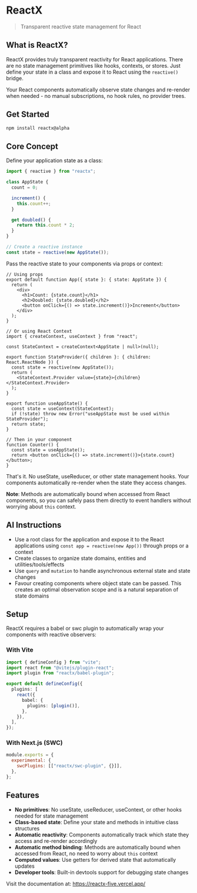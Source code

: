 # ReactX

> Transparent reactive state management for React

## What is ReactX?

ReactX provides truly transparent reactivity for React applications. There are no state management primitives like hooks, contexts, or stores. Just define your state in a class and expose it to React using the `reactive()` bridge.

Your React components automatically observe state changes and re-render when needed - no manual subscriptions, no hook rules, no provider trees.

## Get Started

```sh
npm install reactx@alpha
```

## Core Concept

Define your application state as a class:

```typescript
import { reactive } from "reactx";

class AppState {
  count = 0;

  increment() {
    this.count++;
  }

  get doubled() {
    return this.count * 2;
  }
}

// Create a reactive instance
const state = reactive(new AppState());
```

Pass the reactive state to your components via props or context:

```tsx
// Using props
export default function App({ state }: { state: AppState }) {
  return (
    <div>
      <h1>Count: {state.count}</h1>
      <h2>Doubled: {state.doubled}</h2>
      <button onClick={() => state.increment()}>Increment</button>
    </div>
  );
}

// Or using React Context
import { createContext, useContext } from "react";

const StateContext = createContext<AppState | null>(null);

export function StateProvider({ children }: { children: React.ReactNode }) {
  const state = reactive(new AppState());
  return (
    <StateContext.Provider value={state}>{children}</StateContext.Provider>
  );
}

export function useAppState() {
  const state = useContext(StateContext);
  if (!state) throw new Error("useAppState must be used within StateProvider");
  return state;
}

// Then in your component
function Counter() {
  const state = useAppState();
  return <button onClick={() => state.increment()}>{state.count}</button>;
}
```

That's it. No useState, useReducer, or other state management hooks. Your components automatically re-render when the state they access changes.

**Note**: Methods are automatically bound when accessed from React components, so you can safely pass them directly to event handlers without worrying about `this` context.

## AI Instructions

- Use a root class for the application and expose it to the React applications using `const app = reactive(new App())` through props or a context
- Create classes to organize state domains, entities and utilities/tools/effects
- Use `query` and `mutation` to handle asynchronous external state and state changes
- Favour creating components where object state can be passed. This creates an optimal observation scope and is a natural separation of state domains

## Setup

ReactX requires a babel or swc plugin to automatically wrap your components with reactive observers:

### With Vite

```typescript
import { defineConfig } from "vite";
import react from "@vitejs/plugin-react";
import plugin from "reactx/babel-plugin";

export default defineConfig({
  plugins: [
    react({
      babel: {
        plugins: [plugin()],
      },
    }),
  ],
});
```

### With Next.js (SWC)

```javascript
module.exports = {
  experimental: {
    swcPlugins: [["reactx/swc-plugin", {}]],
  },
};
```

## Features

- **No primitives**: No useState, useReducer, useContext, or other hooks needed for state management
- **Class-based state**: Define your state and methods in intuitive class structures
- **Automatic reactivity**: Components automatically track which state they access and re-render accordingly
- **Automatic method binding**: Methods are automatically bound when accessed from React, no need to worry about `this` context
- **Computed values**: Use getters for derived state that automatically updates
- **Developer tools**: Built-in devtools support for debugging state changes

Visit the documentation at: https://reactx-five.vercel.app/
